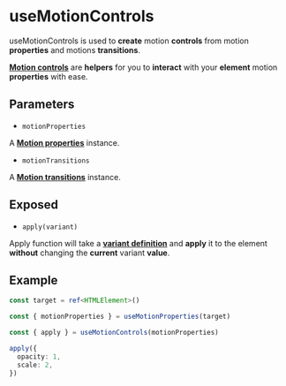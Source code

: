 # useMotionControls

useMotionControls is used to **create** motion **controls** from motion **properties** and motions **transitions**.

[**Motion controls**](/motion-controls) are **helpers** for you to **interact** with your **element** motion **properties** with ease.

## Parameters

- `motionProperties`

A [**Motion properties**](/api/use-motion-properties) instance.

- `motionTransitions`

A [**Motion transitions**](/api/use-motion-transitions) instance.

## Exposed

- `apply(variant)`

Apply function will take a [**variant definition**](/variants) and **apply** it to the element **without** changing the **current** variant **value**.

## Example

```typescript
const target = ref<HTMLElement>()

const { motionProperties } = useMotionProperties(target)

const { apply } = useMotionControls(motionProperties)

apply({
  opacity: 1,
  scale: 2,
})
```
